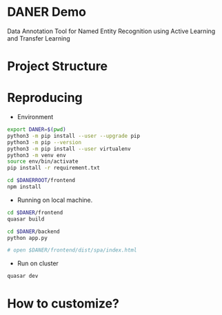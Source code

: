 # DANER Demo
Data Annotation Tool for Named Entity Recognition using Active Learning and Transfer Learning

# Project Structure


# Reproducing

- Environment
```bash
export DANER=$(pwd)
python3 -m pip install --user --upgrade pip
python3 -m pip --version
python3 -m pip install --user virtualenv
python3 -m venv env
source env/bin/activate
pip install -r requirement.txt

cd $DANERROOT/frontend
npm install
```

- Running on local machine.

```bash
cd $DANER/frontend
quasar build

cd $DANER/backend
python app.py

# open $DANER/frontend/dist/spa/index.html
```

- Run on cluster

```bash
quasar dev


```


# How to customize?